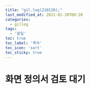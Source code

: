 ```yaml
---
title: "gil.log(210120);"
last_modified_at: 2021-01-20T00:20
categories: 
  - gillog
tags: 
  - '할일'
toc: true
toc_label: '목차'
toc_icon: 'sort'
toc_sticky: true
---
```

# 화면 정의서 검토 대기